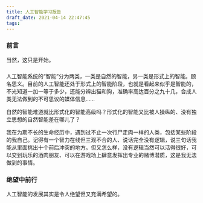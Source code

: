 ```yaml
---
title: 人工智能学习报告
draft_date: 2021-04-14 22:47:45
tags:
---
```


### 前言

当然，这只是开始。

###

人工智能系统的“智能”分为两类，一类是自然的智能，另一类是形式上的智能。顾名思义。目前的人工智能还处于形式上的智能阶段，也就是看起来似乎是智能的，不光知道一加一等于多少，还能分辨出猫和狗，准确率高达百分之九十几，合成人类无法做到的不可思议的媒体信息……

自然的智能难道就比形式化的智能高级吗？形式化的智能又比被人操纵的、没有独立思想的自然智能差在哪儿了？

我在为期不长的生命经历中，遇到过不止一次行尸走肉一样的人类，包括某些阶段的我自己。记得有一个智力在线但三观不合的人、说话完全没有逻辑，说三句话我能从里面挑出十个前后冲突的地方。但又怎么样，没有逻辑当然可以活得很好，可以交到玩乐的酒肉朋友、可以在游戏场上肆意发挥出专业的赌博潜质，这是我无法做到的事情。

### 绝望中前行

人工智能的发展其实是令人绝望但又充满希望的。

